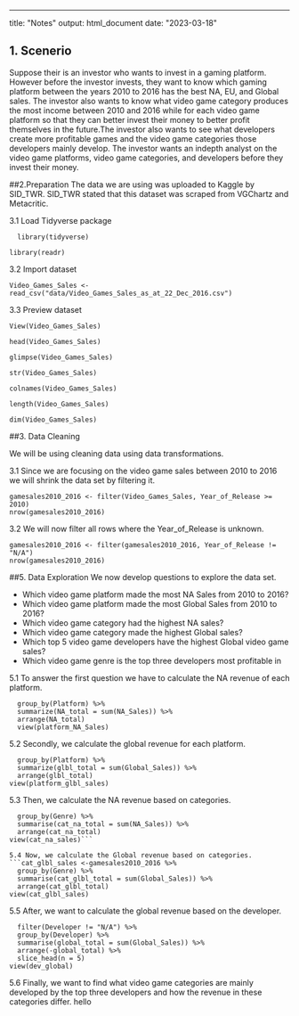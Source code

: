 ---
title: "Notes"
output: html_document
date: "2023-03-18"



## 1. Scenerio
            
Suppose their is an investor who wants to invest in a gaming platform. However before the       investor invests, they want to know which gaming platform between the years 2010 to 2016 has the best NA, EU, and Global sales. The investor also wants to know what video game category produces the most income between 2010 and 2016 while for each video game platform so that they can better invest their money to better profit themselves in the future.The investor also wants to see what developers create more profitable games and the video game categories those developers mainly develop. The investor wants an indepth analyst on the video game platforms, video game categories, and developers before they invest their money. 

##2.Preparation
  The data we are using was uploaded to Kaggle by SID_TWR. SID_TWR stated that this dataset was      scraped from VGChartz and Metacritic.

3.1 Load Tidyverse package

```#install.packages("Tidyverse")
  library(tidyverse)
```

```{r}
library(readr) 
```


3.2 Import dataset  

```{r}
Video_Games_Sales <- read_csv("data/Video_Games_Sales_as_at_22_Dec_2016.csv")
```

3.3 Preview dataset
```{r}
View(Video_Games_Sales)
```

```{r}
head(Video_Games_Sales)
```


```{r}
glimpse(Video_Games_Sales)
```
```{r}
str(Video_Games_Sales)
```

```{r}
colnames(Video_Games_Sales)
```
```{r}
length(Video_Games_Sales)
```

```{r}
dim(Video_Games_Sales)
```

##3. Data Cleaning

We will be using cleaning data using data transformations.

3.1 Since we are focusing on the video game sales between 2010 to 2016 we will shrink the data set by filtering it.

```{r}
gamesales2010_2016 <- filter(Video_Games_Sales, Year_of_Release >= 2010)
nrow(gamesales2010_2016)
```

3.2 We will now filter all rows where the Year_of_Release is unknown.

```{r}
gamesales2010_2016 <- filter(gamesales2010_2016, Year_of_Release != "N/A")
nrow(gamesales2010_2016)
```

##5. Data Exploration
We now develop questions to explore the data set.
  * Which video game platform made the most NA Sales from 2010 to 2016?
  * Which video game platform made the most Global Sales from 2010 to 2016?
  * Which video game category had the highest NA sales?
  * Which video game category made the highest Global sales?
  * Which top 5 video game developers have the highest Global video game sales?
  * Which video game genre is the top three developers most profitable in

5.1 To answer the first question we have to calculate the NA revenue of each platform.
```platform_NA_Sales <- gamesales2010_2016 %>%
  group_by(Platform) %>%
  summarize(NA_total = sum(NA_Sales)) %>%
  arrange(NA_total)
  view(platform_NA_Sales)
  ```

5.2 Secondly, we calculate the global revenue for each platform.
```platform_glbl_sales <- gamesales2010_2016 %>%
  group_by(Platform) %>%
  summarize(glbl_total = sum(Global_Sales)) %>%
  arrange(glbl_total)
view(platform_glbl_sales)
```

5.3 Then, we calculate the NA revenue based on categories.
```cat_na_sales <- gamesales2010_2016 %>%
  group_by(Genre) %>%
  summarise(cat_na_total = sum(NA_Sales)) %>%
  arrange(cat_na_total)
view(cat_na_sales)```

5.4 Now, we calculate the Global revenue based on categories.
```cat_glbl_sales <-gamesales2010_2016 %>%
  group_by(Genre) %>%
  summarise(cat_glbl_total = sum(Global_Sales)) %>%
  arrange(cat_glbl_total)
view(cat_glbl_sales)
```

5.5 After, we want to calculate the global revenue based on the developer.

```dev_global <- gamesales2010_2016 %>%
  filter(Developer != "N/A") %>%
  group_by(Developer) %>%
  summarise(global_total = sum(Global_Sales)) %>%
  arrange(-global_total) %>%
  slice_head(n = 5)
view(dev_global)
```

5.6 Finally, we want to find what video game categories are mainly developed by the top three developers and how the revenue in these categories differ.
hello
